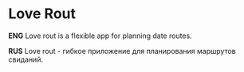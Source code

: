 # Love Rout
**ENG**
Love rout is a flexible app for planning date routes.


**RUS**
Love rout - гибкое приложение для планирования маршрутов свиданий.
